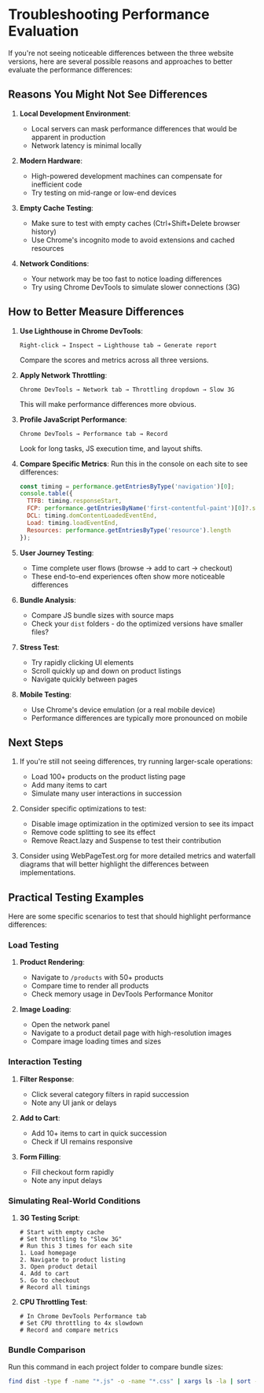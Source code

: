 # Troubleshooting Performance Evaluation

If you're not seeing noticeable differences between the three website versions, here are several possible reasons and approaches to better evaluate the performance differences:

## Reasons You Might Not See Differences

1. **Local Development Environment**: 
   - Local servers can mask performance differences that would be apparent in production
   - Network latency is minimal locally

2. **Modern Hardware**:
   - High-powered development machines can compensate for inefficient code
   - Try testing on mid-range or low-end devices

3. **Empty Cache Testing**:
   - Make sure to test with empty caches (Ctrl+Shift+Delete browser history)
   - Use Chrome's incognito mode to avoid extensions and cached resources

4. **Network Conditions**: 
   - Your network may be too fast to notice loading differences
   - Try using Chrome DevTools to simulate slower connections (3G)

## How to Better Measure Differences

1. **Use Lighthouse in Chrome DevTools**:
   ```
   Right-click → Inspect → Lighthouse tab → Generate report
   ```
   Compare the scores and metrics across all three versions.

2. **Apply Network Throttling**:
   ```
   Chrome DevTools → Network tab → Throttling dropdown → Slow 3G
   ```
   This will make performance differences more obvious.

3. **Profile JavaScript Performance**:
   ```
   Chrome DevTools → Performance tab → Record
   ```
   Look for long tasks, JS execution time, and layout shifts.

4. **Compare Specific Metrics**:
   Run this in the console on each site to see differences:
   ```javascript
   const timing = performance.getEntriesByType('navigation')[0];
   console.table({
     TTFB: timing.responseStart,
     FCP: performance.getEntriesByName('first-contentful-paint')[0]?.startTime || 'N/A',
     DCL: timing.domContentLoadedEventEnd,
     Load: timing.loadEventEnd,
     Resources: performance.getEntriesByType('resource').length
   });
   ```

5. **User Journey Testing**:
   - Time complete user flows (browse → add to cart → checkout)
   - These end-to-end experiences often show more noticeable differences

6. **Bundle Analysis**:
   - Compare JS bundle sizes with source maps
   - Check your `dist` folders - do the optimized versions have smaller files?

7. **Stress Test**:
   - Try rapidly clicking UI elements 
   - Scroll quickly up and down on product listings
   - Navigate quickly between pages

8. **Mobile Testing**:
   - Use Chrome's device emulation (or a real mobile device)
   - Performance differences are typically more pronounced on mobile

## Next Steps

1. If you're still not seeing differences, try running larger-scale operations:
   - Load 100+ products on the product listing page
   - Add many items to cart
   - Simulate many user interactions in succession

2. Consider specific optimizations to test:
   - Disable image optimization in the optimized version to see its impact
   - Remove code splitting to see its effect
   - Remove React.lazy and Suspense to test their contribution

3. Consider using WebPageTest.org for more detailed metrics and waterfall diagrams that will better highlight the differences between implementations.

## Practical Testing Examples

Here are some specific scenarios to test that should highlight performance differences:

### Load Testing
1. **Product Rendering**:
   - Navigate to `/products` with 50+ products
   - Compare time to render all products
   - Check memory usage in DevTools Performance Monitor

2. **Image Loading**:
   - Open the network panel
   - Navigate to a product detail page with high-resolution images
   - Compare image loading times and sizes

### Interaction Testing
1. **Filter Response**:
   - Click several category filters in rapid succession
   - Note any UI jank or delays

2. **Add to Cart**:
   - Add 10+ items to cart in quick succession
   - Check if UI remains responsive

3. **Form Filling**:
   - Fill checkout form rapidly
   - Note any input delays

### Simulating Real-World Conditions
1. **3G Testing Script**:
   ```
   # Start with empty cache
   # Set throttling to "Slow 3G"
   # Run this 3 times for each site
   1. Load homepage
   2. Navigate to product listing
   3. Open product detail
   4. Add to cart
   5. Go to checkout
   # Record all timings
   ```

2. **CPU Throttling Test**:
   ```
   # In Chrome DevTools Performance tab
   # Set CPU throttling to 4x slowdown
   # Record and compare metrics
   ```

### Bundle Comparison
Run this command in each project folder to compare bundle sizes:
```bash
find dist -type f -name "*.js" -o -name "*.css" | xargs ls -la | sort -k 5 -nr
```